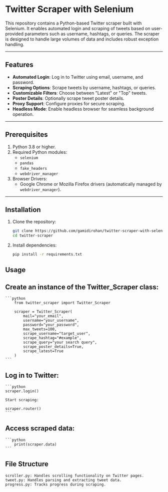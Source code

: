 # Twitter Scraper with Selenium

This repository contains a Python-based Twitter scraper built with Selenium. It enables automated login and scraping of tweets based on user-provided parameters such as username, hashtags, or queries. The scraper is designed to handle large volumes of data and includes robust exception handling.

---

## Features

- **Automated Login**: Log in to Twitter using email, username, and password.
- **Scraping Options**: Scrape tweets by username, hashtags, or queries.
- **Customizable Filters**: Choose between "Latest" or "Top" tweets.
- **Poster Details**: Optionally scrape tweet poster details.
- **Proxy Support**: Configure proxies for secure scraping.
- **Headless Mode**: Enable headless browser for seamless background operation.

---

## Prerequisites

1. Python 3.8 or higher.
2. Required Python modules:
   - `selenium`
   - `pandas`
   - `fake_headers`
   - `webdriver_manager`
3. Browser Drivers:
   - Google Chrome or Mozilla Firefox drivers (automatically managed by `webdriver_manager`).

---

## Installation

1. Clone the repository:
   ```bash
   git clone https://github.com/gamidirohan/twitter-scraper-with-selenium.git
   cd twitter-scraper

2. Install dependencies:
    ```bash
    pip install -r requirements.txt
    ```

## Usage

## Create an instance of the Twitter_Scraper class:
    ```python
        from twitter_scraper import Twitter_Scraper

        scraper = Twitter_Scraper(
            mail="your_email",
            username="your_username",
            password="your_password",
            max_tweets=100,
            scrape_username="target_user",
            scrape_hashtag="#example",
            scrape_query="your search query",
            scrape_poster_details=True,
            scrape_latest=True
        )
    ```

## Log in to Twitter:

    ```python
    scraper.login()

    Start scraping:

    scraper.router()
    ```
## Access scraped data:
    ```python 
        print(scraper.data)
    ```

## File Structure

    scroller.py: Handles scrolling functionality on Twitter pages.
    tweet.py: Handles parsing and extracting tweet data.
    progress.py: Tracks progress during scraping.
